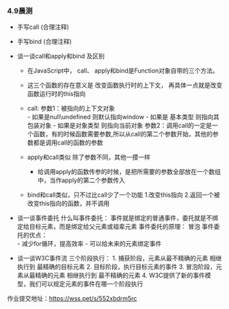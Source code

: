 ### 4.9晨测
- 手写call (合理注释)

- 手写bind (合理注释)

- 谈一谈call和apply和bind 及区别
    - 在JavaScript中， call、 apply和bind是Function对象自带的三个方法。
    - 这三个函数的存在意义是 改变函数执行时的上下文， 再具体一点就是改变函数运行时的this指向

    - call:
        参数1：被指向的上下文对象   
            - 如果是null\undefined 则默认指向window
            - 如果是 基本类型  则指向其包装对象
            - 如果是对象类型 则指向当前对象
        参数2：调用call的一定是一个函数，有的时候函数需要参数,所以从call的第二个参数开始，其他的参数都是调用call的函数的参数
    - apply和call类似
        除了参数不同，其他一摸一样
        - 给调用apply的函数传参的时候，是把所需要的参数全部放在一个数组中，当作apply的第二个参数传入
    - bind和call类似，只不过比call少了一个功能
        1.改变this指向
        2.返回一个被改变this指向的函数，并不调用

- 谈一谈事件委托
    什么叫事件委托：
        事件就是绑定的普通事件，委托就是不绑定给目标元素，而是绑定给父元素或祖辈元素
    事件委托的原理：
        冒泡
    事件委托的优点：    
        - 减少for循环，提高效率
        - 可以给未来的元素绑定事件

- 谈一谈W3C事件流
    三个阶段执行：
        1. 捕获阶段，元素从最不精确的元素 相继执行到 最精确的目标元素
        2. 目标阶段，执行目标元素的事件
        3. 冒泡阶段，元素从最精确的元素 相继执行到 最不精确的元素
        4. W3C提供了新的事件模型，我们可以规定元素的事件在哪一个阶段执行


作业提交地址：https://wss.pet/s/552xbdrm5rc 